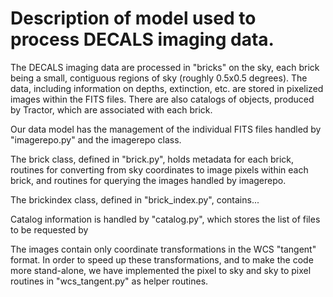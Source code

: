 # Description of model used to process DECALS imaging data.

The DECALS imaging data are processed in "bricks" on the sky,
each brick being a small, contiguous regions of sky (roughly
0.5x0.5 degrees).  The data, including information on depths,
extinction, etc. are stored in pixelized images within the
FITS files.  There are also catalogs of objects, produced by
Tractor, which are associated with each brick.

Our data model has the management of the individual FITS files
handled by "imagerepo.py" and the imagerepo class.

The brick class, defined in "brick.py", holds metadata for each
brick, routines for converting from sky coordinates to image
pixels within each brick, and routines for querying the images
handled by imagerepo.

The brickindex class, defined in "brick_index.py", contains...

Catalog information is handled by "catalog.py", which stores the
list of files to be requested by

The images contain only coordinate transformations in the WCS
"tangent" format.  In order to speed up these transformations, and
to make the code more stand-alone, we have implemented the pixel
to sky and sky to pixel routines in "wcs_tangent.py" as helper
routines.
